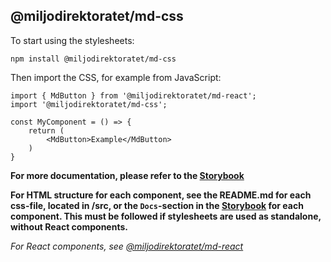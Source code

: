 ## @miljodirektoratet/md-css

To start using the stylesheets:

```
npm install @miljodirektoratet/md-css
```

Then import the CSS, for example from JavaScript:

```
import { MdButton } from '@miljodirektoratet/md-react';
import '@miljodirektoratet/md-css';

const MyComponent = () => {
    return (
        <MdButton>Example</MdButton>
    )
}
```

**For more documentation, please refer to the [Storybook](https://miljodir.github.io/md-components/)**

**For HTML structure for each component, see the README.md for each css-file, located in /src, or the `Docs`-section in the [Storybook](https://miljodir.github.io/md-components/) for each component. This must be followed if stylesheets are used as standalone, without React components.**

_For React components, see [@miljodirektoratet/md-react](https://www.npmjs.com/package/@miljodirektoratet/md-react)_
